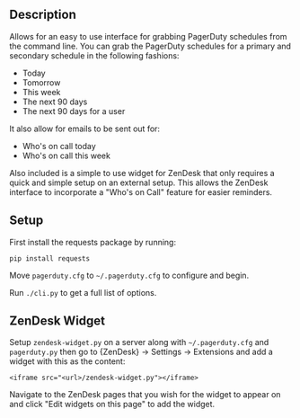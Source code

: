 Description
-----------

Allows for an easy to use interface for grabbing PagerDuty schedules from the
command line. You can grab the PagerDuty schedules for a primary and secondary
schedule in the following fashions:

* Today
* Tomorrow
* This week
* The next 90 days
* The next 90 days for a user

It also allow for emails to be sent out for:

* Who's on call today
* Who's on call this week

Also included is a simple to use widget for ZenDesk that only requires a quick
and simple setup on an external setup. This allows the ZenDesk interface to
incorporate a "Who's on Call" feature for easier reminders.

Setup
-----

First install the requests package by running:

    pip install requests

Move `pagerduty.cfg` to `~/.pagerduty.cfg` to configure and begin.

Run `./cli.py` to get a full list of options.

ZenDesk Widget
--------------

Setup `zendesk-widget.py` on a server along with `~/.pagerduty.cfg` and `pagerduty.py`
then go to {ZenDesk} -> Settings -> Extensions and add a widget with this as the content:

    <iframe src="<url>/zendesk-widget.py"></iframe>

Navigate to the ZenDesk pages that you wish for the widget to appear on and click
"Edit widgets on this page" to add the widget.
